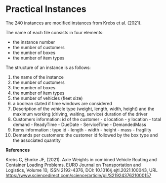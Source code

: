 # Practical Instances
The 240 instances are modified instances from Krebs et al. (2021). 

The name of each file consists in four elements:
- the instance number
- the number of customers
- the number of boxes
- the number of item types

The structure of an instance is as follows:
1. the name of the instance
2. the number of customers
3. the number of boxes
4. the number of item types
5. the number of vehicles (fleet size)
6. a boolean stated if time windows are considered
7. Description of the vehicle type (weight, length, width, height) and the maximum working (driving, waiting, service) duration of the driver
8. Customers information: id of the customer - x location - y location - total demand - ReadyTime - DueDate - ServiceTime - DemandedMass
9. Items information : type id - length - width - height - mass - fragility
10. Demands per customers: the customer id followed by the box type and the associated quantity


**References**

Krebs C, Ehmke JF, (2021). Axle Weights in combined Vehicle Routing and Container Loading Problems. EURO Journal on Transportation and Logistics, Volume 10, ISSN 2192-4376, DOI: 10.1016/j.ejtl.2021.100043,
URL https://www.sciencedirect.com/science/article/pii/S2192437621000157
